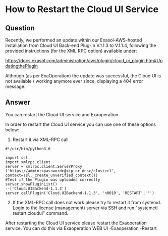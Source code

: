 # How to Restart the Cloud UI Service

## Question
Recently, we performed an update within our Exasol-AWS-hosted installation from Cloud UI Back-end Plug-in V.1.1.3 to V.1.1.4, following the provided instructions (for the XML RPC option) available under:

https://docs.exasol.com/administration/aws/plugin/cloud_ui_plugin.htm#UpdatingthePlugin

Although (as per ExaOperation) the update was successful, the Cloud UI is not available / working anymore ever since, displaying a 404 error message.

## Answer
You can restart the Cloud UI service and Exaoperation.

In order to restart the Cloud UI service you can use one of these options below:

1. Restart it via XML-RPC call
```
#!/usr/bin/python3.6

import ssl  
import xmlrpc.client  
server = xmlrpc.client.ServerProxy  
('https://admin:<password>@<ip_or_dns>/cluster1', context=ssl._create_unverified_context())  
#Test if the Plugin was uploaded correctly  
server.showPluginList()  
--['Cloud.UIBackend-1.1.3']  
server.callPlugin('Cloud.UIBackend-1.1.3', 'n0010', 'RESTART', '')
```
2. If the XML-RPC call does not work please try to restart it from systemd. Login to the license (management) server via SSH and run "systemctl restart cloudui" command.

After restarting the Cloud UI service please restart the Exaoperation service. You can do this via Exaoperation WEB UI -Exaoperation -Restart